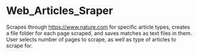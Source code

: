 # Web_Articles_Sraper
Scrapes through https://www.nature.com for specific article types, creates a file folder for each page scraped, and saves matches as text files in them. User selects number of pages to scrape, as well as type of articles to scrape for. 

